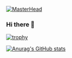 <!--
**shard77/shard77** is a ✨ _special_ ✨ repository because its `README.md` (this file) appears on your GitHub profile.

Here are some ideas to get you started:

- 🔭 I’m currently working on ...
- 🌱 I’m currently learning ...
- 👯 I’m looking to collaborate on ...
- 🤔 I’m looking for help with ...
- 💬 Ask me about ...
- 📫 How to reach me: ...
- 😄 Pronouns: ...
- ⚡ Fun fact: ...
-->
[![MasterHead](https://media.discordapp.net/attachments/535175578047873024/1047069207034068992/banner_1.png?width=1440&height=534)](https://github.com/shard77/)

### Hi there 👋

[![trophy](https://github-profile-trophy.vercel.app/?username=shard77&theme=onedark)](https://github.com/ryo-ma/github-profile-trophy)

[![Anurag's GitHub stats](https://github-readme-stats.vercel.app/api?username=shard77&show_icons=true&theme=github_dark)](https://github.com/anuraghazra/github-readme-stats)
